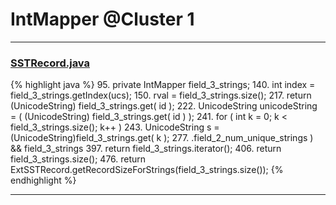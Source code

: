 # IntMapper @Cluster 1

***

### [SSTRecord.java](https://searchcode.com/codesearch/view/15642381/)
{% highlight java %}
95. private IntMapper field_3_strings;
140.     int index = field_3_strings.getIndex(ucs);
150.         rval = field_3_strings.size();
217.     return (UnicodeString) field_3_strings.get( id );
222.     UnicodeString unicodeString = ( (UnicodeString) field_3_strings.get( id  ) );
241.     for ( int k = 0; k < field_3_strings.size(); k++ )
243.       UnicodeString s = (UnicodeString)field_3_strings.get( k );
277.             .field_2_num_unique_strings ) && field_3_strings
397.     return field_3_strings.iterator();
406.     return field_3_strings.size();
476.   return ExtSSTRecord.getRecordSizeForStrings(field_3_strings.size());
{% endhighlight %}

***

